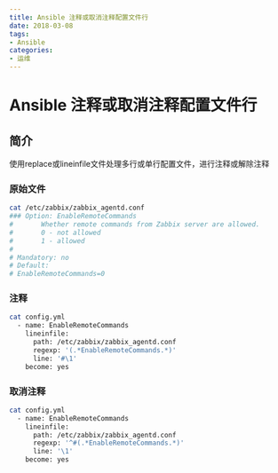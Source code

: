 ```yaml
---
title: Ansible 注释或取消注释配置文件行
date: 2018-03-08
tags:
- Ansible
categories:
- 运维
---
```

# Ansible 注释或取消注释配置文件行
## 简介
使用replace或lineinfile文件处理多行或单行配置文件，进行注释或解除注释

### 原始文件
```bash
cat /etc/zabbix/zabbix_agentd.conf
### Option: EnableRemoteCommands
#       Whether remote commands from Zabbix server are allowed.
#       0 - not allowed
#       1 - allowed
#
# Mandatory: no
# Default:
# EnableRemoteCommands=0
```

### 注释
```bash
cat config.yml
  - name: EnableRemoteCommands 
    lineinfile: 
      path: /etc/zabbix/zabbix_agentd.conf
      regexp: '(.*EnableRemoteCommands.*)'
      line: '#\1'
    become: yes
```

### 取消注释
```bash
cat config.yml
  - name: EnableRemoteCommands 
    lineinfile: 
      path: /etc/zabbix/zabbix_agentd.conf
      regexp: '^#(.*EnableRemoteCommands.*)'
      line: '\1'
    become: yes
```

